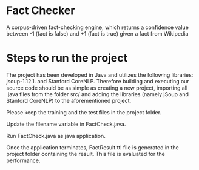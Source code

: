 # Fact Checker
 A corpus-driven fact-checking engine, which returns a confidence value between -1 (fact is false) and +1 (fact is true) given a fact from Wikipedia

# Steps to run the project
The project has been developed in Java and utilizes the following libraries: jsoup-1.12.1. and Stanford CoreNLP. Therefore building and executing our source code should be as simple as creating a new project, importing all .java files from the folder src/ and adding the libraries (namely jSoup and Stanford CoreNLP) to  the aforementioned project.

Please keep the training and the test files in the project folder.

Update the filename variable in FactCheck.java.

Run FactCheck.java as java application.

Once the application terminates, FactResult.ttl file is generated in the project folder containing the result. This file is evaluated for the performance.
